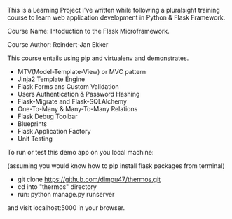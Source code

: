 This is a Learning Project I've written while following a pluralsight training course to learn web application development in Python & Flask Framework.

Course Name: Intoduction to the Flask Microframework.

Course Author: Reindert-Jan Ekker

This course entails using pip and virtualenv and demonstrates.

- MTV(Model-Template-View) or MVC pattern
- Jinja2 Template Engine
- Flask Forms ans Custom Validation
- Users Authentication & Password Hashing
- Flask-Migrate and Flask-SQLAlchemy
- One-To-Many & Many-To-Many Relations
- Flask Debug Toolbar
- Blueprints
- Flask Application Factory
- Unit Testing

To run or test this demo app on you local machine:

(assuming you would know how to pip install flask packages from terminal)

- git clone https://github.com/dimpu47/thermos.git
- cd into "thermos" directory
- run: python manage.py runserver

and visit localhost:5000 in your browser.

